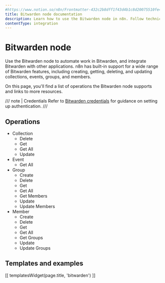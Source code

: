 ```yaml
---
#https://www.notion.so/n8n/Frontmatter-432c2b8dff1f43d4b1c8d20075510fe4
title: Bitwarden node documentation
description: Learn how to use the Bitwarden node in n8n. Follow technical documentation to integrate Bitwarden node into your workflows.
contentType: integration
---
```


# Bitwarden node

Use the Bitwarden node to automate work in Bitwarden, and integrate Bitwarden with other applications. n8n has built-in support for a wide range of Bitwarden features, including creating, getting, deleting, and updating collections, events, groups, and members.

On this page, you'll find a list of operations the Bitwarden node supports and links to more resources.

/// note | Credentials
Refer to [Bitwarden credentials](/integrations/builtin/credentials/bitwarden/) for guidance on setting up authentication. 
///

## Operations

* Collection
    * Delete
    * Get
    * Get All
    * Update
* Event
    * Get All
* Group
    * Create
    * Delete
    * Get
    * Get All
    * Get Members
    * Update
    * Update Members
* Member
    * Create
    * Delete
    * Get
    * Get All
    * Get Groups
    * Update
    * Update Groups

## Templates and examples

<!-- see https://www.notion.so/n8n/Pull-in-templates-for-the-integrations-pages-37c716837b804d30a33b47475f6e3780 -->
[[ templatesWidget(page.title, 'bitwarden') ]]
